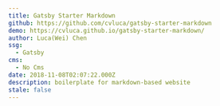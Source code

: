 ```yaml
---
title: Gatsby Starter Markdown
github: https://github.com/cvluca/gatsby-starter-markdown
demo: https://cvluca.github.io/gatsby-starter-markdown/
author: Luca(Wei) Chen
ssg:
  - Gatsby
cms:
  - No Cms
date: 2018-11-08T02:07:22.000Z
description: boilerplate for markdown-based website
stale: false
---
```

